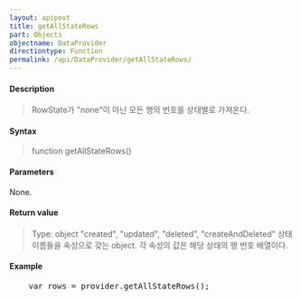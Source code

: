 ```yaml
---
layout: apipost
title: getAllStateRows
part: Objects
objectname: DataProvider
directiontype: Function
permalink: /api/DataProvider/getAllStateRows/
---
```



#### Description

> RowState가 "none"이 아닌 모든 행의 번호를 상태별로 가져온다.

#### Syntax

> function getAllStateRows()

#### Parameters

None.

#### Return value

> Type: object
> "created", "updated", "deleted", "createAndDeleted" 상태 이름들을 속성으로 갖는 object. 각 속성의 값은 해당 상태의 행 번호 배열이다. 


#### Example

<pre class="prettyprint">
    var rows = provider.getAllStateRows();
</pre>


